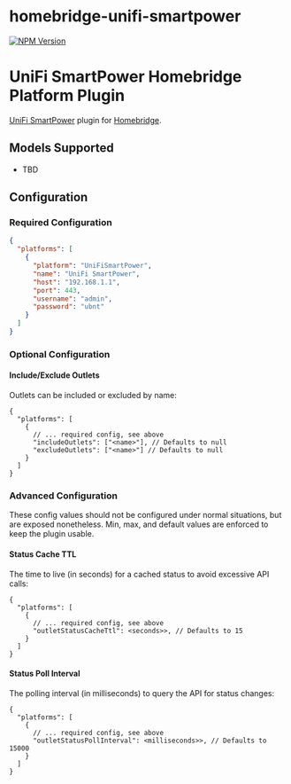 # homebridge-unifi-smartpower

[![NPM Version](https://img.shields.io/npm/v/homebridge-unifi-smartpower.svg)](https://www.npmjs.com/package/homebridge-unifi-smartpower)

# UniFi SmartPower Homebridge Platform Plugin

[UniFi SmartPower](https://store.ui.com/collections/unifi-network-smartpower) plugin
for [Homebridge](https://github.com/homebridge/homebridge).

## Models Supported

- TBD

## Configuration

### Required Configuration

```json
{
  "platforms": [
    {
      "platform": "UniFiSmartPower",
      "name": "UniFi SmartPower",
      "host": "192.168.1.1",
      "port": 443,
      "username": "admin",
      "password": "ubnt"
    }
  ]
}
```

### Optional Configuration

#### Include/Exclude Outlets

Outlets can be included or excluded by name:

```
{
  "platforms": [
    {
      // ... required config, see above
      "includeOutlets": ["<name>"], // Defaults to null
      "excludeOutlets": ["<name>"] // Defaults to null
    }
  ]
}
```

### Advanced Configuration

These config values should not be configured under normal situations, but are
exposed nonetheless. Min, max, and default values are enforced to keep the
plugin usable.

#### Status Cache TTL

The time to live (in seconds) for a cached status to avoid excessive API calls:

```
{
  "platforms": [
    {
      // ... required config, see above
      "outletStatusCacheTtl": <seconds>>, // Defaults to 15
    }
  ]
}
```

#### Status Poll Interval

The polling interval (in milliseconds) to query the API for status changes:

```
{
  "platforms": [
    {
      // ... required config, see above
      "outletStatusPollInterval": <milliseconds>>, // Defaults to 15000
    }
  ]
}
```
